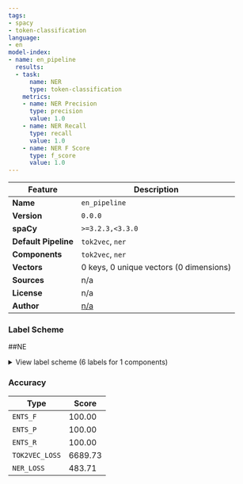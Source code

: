 ```yaml
---
tags:
- spacy
- token-classification
language:
- en
model-index:
- name: en_pipeline
  results:
  - task:
      name: NER
      type: token-classification
    metrics:
    - name: NER Precision
      type: precision
      value: 1.0
    - name: NER Recall
      type: recall
      value: 1.0
    - name: NER F Score
      type: f_score
      value: 1.0
---
```

| Feature | Description |
| --- | --- |
| **Name** | `en_pipeline` |
| **Version** | `0.0.0` |
| **spaCy** | `>=3.2.3,<3.3.0` |
| **Default Pipeline** | `tok2vec`, `ner` |
| **Components** | `tok2vec`, `ner` |
| **Vectors** | 0 keys, 0 unique vectors (0 dimensions) |
| **Sources** | n/a |
| **License** | n/a |
| **Author** | [n/a]() |

### Label Scheme
##NE 

<details>

<summary>View label scheme (6 labels for 1 components)</summary>

| Component | Labels |
| --- | --- |
| **`ner`** | `COMPANY NAME`, `CONTRACT`, `EMAIL`, `EVENT`, `MODULE`, `NAME` |

</details>

### Accuracy

| Type | Score |
| --- | --- |
| `ENTS_F` | 100.00 |
| `ENTS_P` | 100.00 |
| `ENTS_R` | 100.00 |
| `TOK2VEC_LOSS` | 6689.73 |
| `NER_LOSS` | 483.71 |
